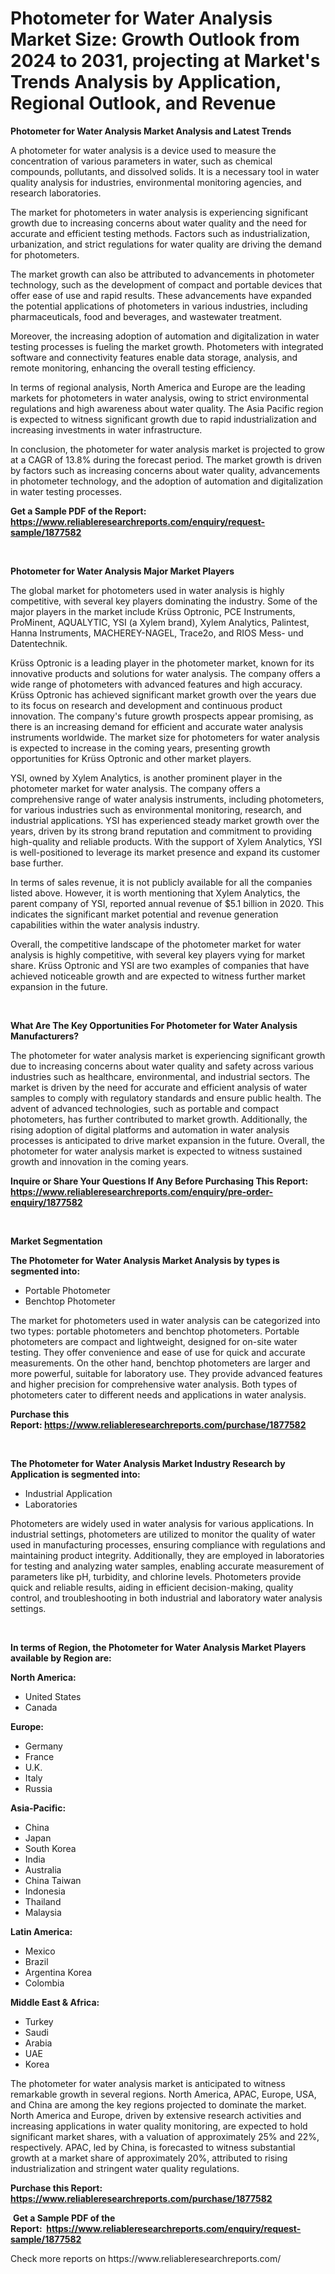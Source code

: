 <p><h1>Photometer for Water Analysis Market Size: Growth Outlook from 2024 to 2031, projecting at Market's Trends Analysis by Application, Regional Outlook, and Revenue</h1></p><p><strong>Photometer for Water Analysis Market Analysis and Latest Trends</strong></p>
<p><p>A photometer for water analysis is a device used to measure the concentration of various parameters in water, such as chemical compounds, pollutants, and dissolved solids. It is a necessary tool in water quality analysis for industries, environmental monitoring agencies, and research laboratories.</p><p>The market for photometers in water analysis is experiencing significant growth due to increasing concerns about water quality and the need for accurate and efficient testing methods. Factors such as industrialization, urbanization, and strict regulations for water quality are driving the demand for photometers.</p><p>The market growth can also be attributed to advancements in photometer technology, such as the development of compact and portable devices that offer ease of use and rapid results. These advancements have expanded the potential applications of photometers in various industries, including pharmaceuticals, food and beverages, and wastewater treatment.</p><p>Moreover, the increasing adoption of automation and digitalization in water testing processes is fueling the market growth. Photometers with integrated software and connectivity features enable data storage, analysis, and remote monitoring, enhancing the overall testing efficiency.</p><p>In terms of regional analysis, North America and Europe are the leading markets for photometers in water analysis, owing to strict environmental regulations and high awareness about water quality. The Asia Pacific region is expected to witness significant growth due to rapid industrialization and increasing investments in water infrastructure.</p><p>In conclusion, the photometer for water analysis market is projected to grow at a CAGR of 13.8% during the forecast period. The market growth is driven by factors such as increasing concerns about water quality, advancements in photometer technology, and the adoption of automation and digitalization in water testing processes.</p></p>
<p><strong>Get a Sample PDF of the Report:&nbsp; <a href="https://www.reliableresearchreports.com/enquiry/request-sample/1877582">https://www.reliableresearchreports.com/enquiry/request-sample/1877582</a></strong></p>
<p>&nbsp;</p>
<p><strong>Photometer for Water Analysis Major Market Players</strong></p>
<p><p>The global market for photometers used in water analysis is highly competitive, with several key players dominating the industry. Some of the major players in the market include Krüss Optronic, PCE Instruments, ProMinent, AQUALYTIC, YSI (a Xylem brand), Xylem Analytics, Palintest, Hanna Instruments, MACHEREY-NAGEL, Trace2o, and RIOS Mess- und Datentechnik.</p><p>Krüss Optronic is a leading player in the photometer market, known for its innovative products and solutions for water analysis. The company offers a wide range of photometers with advanced features and high accuracy. Krüss Optronic has achieved significant market growth over the years due to its focus on research and development and continuous product innovation. The company's future growth prospects appear promising, as there is an increasing demand for efficient and accurate water analysis instruments worldwide. The market size for photometers for water analysis is expected to increase in the coming years, presenting growth opportunities for Krüss Optronic and other market players.</p><p>YSI, owned by Xylem Analytics, is another prominent player in the photometer market for water analysis. The company offers a comprehensive range of water analysis instruments, including photometers, for various industries such as environmental monitoring, research, and industrial applications. YSI has experienced steady market growth over the years, driven by its strong brand reputation and commitment to providing high-quality and reliable products. With the support of Xylem Analytics, YSI is well-positioned to leverage its market presence and expand its customer base further.</p><p>In terms of sales revenue, it is not publicly available for all the companies listed above. However, it is worth mentioning that Xylem Analytics, the parent company of YSI, reported annual revenue of $5.1 billion in 2020. This indicates the significant market potential and revenue generation capabilities within the water analysis industry.</p><p>Overall, the competitive landscape of the photometer market for water analysis is highly competitive, with several key players vying for market share. Krüss Optronic and YSI are two examples of companies that have achieved noticeable growth and are expected to witness further market expansion in the future.</p></p>
<p>&nbsp;</p>
<p><strong>What Are The Key Opportunities For Photometer for Water Analysis Manufacturers?</strong></p>
<p><p>The photometer for water analysis market is experiencing significant growth due to increasing concerns about water quality and safety across various industries such as healthcare, environmental, and industrial sectors. The market is driven by the need for accurate and efficient analysis of water samples to comply with regulatory standards and ensure public health. The advent of advanced technologies, such as portable and compact photometers, has further contributed to market growth. Additionally, the rising adoption of digital platforms and automation in water analysis processes is anticipated to drive market expansion in the future. Overall, the photometer for water analysis market is expected to witness sustained growth and innovation in the coming years.</p></p>
<p><strong>Inquire or Share Your Questions If Any Before Purchasing This Report: <a href="https://www.reliableresearchreports.com/enquiry/pre-order-enquiry/1877582">https://www.reliableresearchreports.com/enquiry/pre-order-enquiry/1877582</a></strong></p>
<p>&nbsp;</p>
<p><strong>Market Segmentation</strong></p>
<p><strong>The Photometer for Water Analysis Market Analysis by types is segmented into:</strong></p>
<p><ul><li>Portable Photometer</li><li>Benchtop Photometer</li></ul></p>
<p><p>The market for photometers used in water analysis can be categorized into two types: portable photometers and benchtop photometers. Portable photometers are compact and lightweight, designed for on-site water testing. They offer convenience and ease of use for quick and accurate measurements. On the other hand, benchtop photometers are larger and more powerful, suitable for laboratory use. They provide advanced features and higher precision for comprehensive water analysis. Both types of photometers cater to different needs and applications in water analysis.</p></p>
<p><strong>Purchase this Report:&nbsp;<a href="https://www.reliableresearchreports.com/purchase/1877582">https://www.reliableresearchreports.com/purchase/1877582</a></strong></p>
<p>&nbsp;</p>
<p><strong>The Photometer for Water Analysis Market Industry Research by Application is segmented into:</strong></p>
<p><ul><li>Industrial Application</li><li>Laboratories</li></ul></p>
<p><p>Photometers are widely used in water analysis for various applications. In industrial settings, photometers are utilized to monitor the quality of water used in manufacturing processes, ensuring compliance with regulations and maintaining product integrity. Additionally, they are employed in laboratories for testing and analyzing water samples, enabling accurate measurement of parameters like pH, turbidity, and chlorine levels. Photometers provide quick and reliable results, aiding in efficient decision-making, quality control, and troubleshooting in both industrial and laboratory water analysis settings.</p></p>
<p>&nbsp;</p>
<p><strong>In terms of Region, the Photometer for Water Analysis Market Players available by Region are:</strong></p>
<p>
    <p> <strong> North America: </strong>
        <ul>
            <li>United States</li>
            <li>Canada</li>
        </ul>
        </p> 
    <p> <strong> Europe: </strong>
        <ul>
            <li>Germany</li>
            <li>France</li>
            <li>U.K.</li>
            <li>Italy</li>
            <li>Russia</li>
        </ul>
        </p> 
    <p> <strong> Asia-Pacific: </strong>
        <ul>
            <li>China</li>
            <li>Japan</li>
            <li>South Korea</li>
            <li>India</li>
            <li>Australia</li>
            <li>China Taiwan</li>
            <li>Indonesia</li>
            <li>Thailand</li>
            <li>Malaysia</li>
        </ul>
        </p> 
    <p> <strong> Latin America: </strong>
        <ul>
            <li>Mexico</li>
            <li>Brazil</li>
            <li>Argentina Korea</li>
            <li>Colombia</li>
        </ul>
        </p> 
    <p> <strong> Middle East & Africa: </strong>
        <ul>
            <li>Turkey</li>
            <li>Saudi</li>
            <li>Arabia</li>
            <li>UAE</li>
            <li>Korea</li>
        </ul>
    </p>
    </p>
<p><p>The photometer for water analysis market is anticipated to witness remarkable growth in several regions. North America, APAC, Europe, USA, and China are among the key regions projected to dominate the market. North America and Europe, driven by extensive research activities and increasing applications in water quality monitoring, are expected to hold significant market shares, with a valuation of approximately 25% and 22%, respectively. APAC, led by China, is forecasted to witness substantial growth at a market share of approximately 20%, attributed to rising industrialization and stringent water quality regulations.</p></p>
<p><strong>Purchase this Report: <a href="https://www.reliableresearchreports.com/purchase/1877582">https://www.reliableresearchreports.com/purchase/1877582</a></strong></p>
<p>&nbsp;<strong>Get a Sample PDF of the Report:&nbsp;&nbsp;<a href="https://www.reliableresearchreports.com/enquiry/request-sample/1877582">https://www.reliableresearchreports.com/enquiry/request-sample/1877582</a></strong></p>
<p><strong></strong></p>
<p>Check more reports on https://www.reliableresearchreports.com/</p>